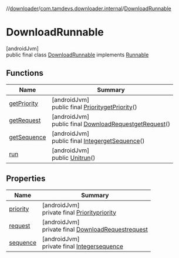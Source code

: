 //[downloader](../../../index.md)/[com.tamdevs.downloader.internal](../index.md)/[DownloadRunnable](index.md)

# DownloadRunnable

[androidJvm]\
public final class [DownloadRunnable](index.md) implements [Runnable](https://developer.android.com/reference/kotlin/java/lang/Runnable.html)

## Functions

| Name | Summary |
|---|---|
| [getPriority](get-priority.md) | [androidJvm]<br>public final [Priority](../../com.tamdevs.downloader/-priority/index.md)[getPriority](get-priority.md)() |
| [getRequest](get-request.md) | [androidJvm]<br>public final [DownloadRequest](../../com.tamdevs.downloader.request/-download-request/index.md)[getRequest](get-request.md)() |
| [getSequence](get-sequence.md) | [androidJvm]<br>public final [Integer](https://developer.android.com/reference/kotlin/java/lang/Integer.html)[getSequence](get-sequence.md)() |
| [run](run.md) | [androidJvm]<br>public [Unit](https://kotlinlang.org/api/latest/jvm/stdlib/kotlin/-unit/index.html)[run](run.md)() |

## Properties

| Name | Summary |
|---|---|
| [priority](index.md#1169823141%2FProperties%2F1725225430) | [androidJvm]<br>private final [Priority](../../com.tamdevs.downloader/-priority/index.md)[priority](index.md#1169823141%2FProperties%2F1725225430) |
| [request](index.md#-705215614%2FProperties%2F1725225430) | [androidJvm]<br>private final [DownloadRequest](../../com.tamdevs.downloader.request/-download-request/index.md)[request](index.md#-705215614%2FProperties%2F1725225430) |
| [sequence](index.md#667566632%2FProperties%2F1725225430) | [androidJvm]<br>private final [Integer](https://developer.android.com/reference/kotlin/java/lang/Integer.html)[sequence](index.md#667566632%2FProperties%2F1725225430) |
